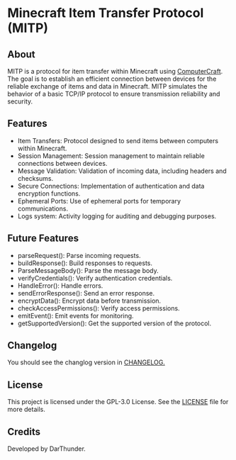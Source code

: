 # Minecraft Item Transfer Protocol (MITP)

## About
MITP is a protocol for item transfer within Minecraft using [ComputerCraft](https://github.com/dan200/ComputerCraft). The goal is to establish an efficient connection between devices for the reliable exchange of items and data in Minecraft. MITP simulates the behavior of a basic TCP/IP protocol to ensure transmission reliability and security.

## Features
- Item Transfers: Protocol designed to send items between computers within Minecraft.
- Session Management: Session management to maintain reliable connections between devices.
- Message Validation: Validation of incoming data, including headers and checksums.
- Secure Connections: Implementation of authentication and data encryption functions.
- Ephemeral Ports: Use of ephemeral ports for temporary communications.
- Logs system: Activity logging for auditing and debugging purposes.

## Future Features
* parseRequest(): Parse incoming requests.
* buildResponse(): Build responses to requests.
* ParseMessageBody(): Parse the message body.
* verifyCredentials(): Verify authentication credentials.
* HandleError(): Handle errors.
* sendErrorResponse(): Send an error response.
* encryptData(): Encrypt data before transmission.
* checkAccessPermissions(): Verify access permissions.
* emitEvent(): Emit events for monitoring.
* getSupportedVersion(): Get the supported version of the protocol.

## Changelog
You should see the changlog version in [CHANGELOG.](./CHANGELOG.md)

## License
This project is licensed under the GPL-3.0 License. See the [LICENSE](./LICENSE) file for more details.

## Credits
Developed by DarThunder.
